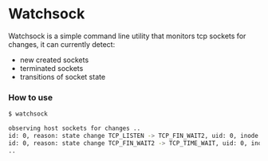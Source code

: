 # Watchsock

Watchsock is a simple command line utility that monitors tcp sockets for changes, it can currently detect:
* new created sockets
* terminated sockets
* transitions of socket state


### How to use

```bash
$ watchsock

observing host sockets for changes ..
id: 0, reason: state change TCP_LISTEN -> TCP_FIN_WAIT2, uid: 0, inode 0, src: 127.0.0.1:9080, dst: 127.0.0.1:59280
id: 0, reason: state change TCP_FIN_WAIT2 -> TCP_TIME_WAIT, uid: 0, inode 0, src: 127.0.0.1:9080, dst: 127.0.0.1:59280
..
```
